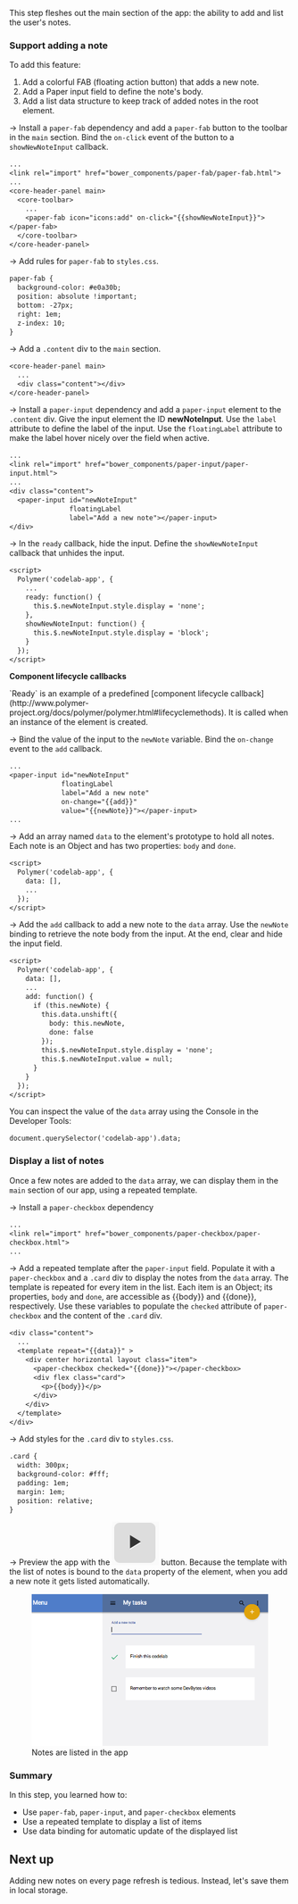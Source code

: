 <toc-element></toc-element>

This step fleshes out the main section of the app:
the ability to add and list the user's notes.

### Support adding a note

To add this feature:

1. Add a colorful FAB (floating action button) that adds a new note.
2. Add a Paper input field to define the note's body.
3. Add a list data structure to keep track of added notes in the root element.


&rarr; Install a `paper-fab` dependency and add a `paper-fab` button to the toolbar
in the `main` section. Bind the `on-click` event of the button to a `showNewNoteInput` callback.

    ...
    <link rel="import" href="bower_components/paper-fab/paper-fab.html">
    ...
    <core-header-panel main>
      <core-toolbar>
        ...
        <paper-fab icon="icons:add" on-click="{{showNewNoteInput}}"></paper-fab>
      </core-toolbar>
    </core-header-panel>

&rarr; Add rules for `paper-fab` to `styles.css`.

    paper-fab {
      background-color: #e0a30b;
      position: absolute !important;
      bottom: -27px;
      right: 1em;
      z-index: 10;
    }

&rarr; Add a `.content` div to the `main` section.

    <core-header-panel main>
      ...
      <div class="content"></div>
    </core-header-panel>

&rarr; Install a `paper-input` dependency and add a `paper-input` element to the `.content` div.
Give the input element the ID **newNoteInput**. Use the `label` attribute to define the label of the input. Use the `floatingLabel` attribute to make the label hover nicely over the field when active.

    ...
    <link rel="import" href="bower_components/paper-input/paper-input.html">
    ...
    <div class="content">
      <paper-input id="newNoteInput"
                   floatingLabel
                   label="Add a new note"></paper-input>
    </div>

&rarr; In the `ready` callback, hide the input. Define the `showNewNoteInput` callback that unhides the input.

    <script>
      Polymer('codelab-app', {
        ...
        ready: function() {
          this.$.newNoteInput.style.display = 'none';
        },
        showNewNoteInput: function() {
          this.$.newNoteInput.style.display = 'block';
        }
      });
    </script>

<aside class="callout">
  <b>Component lifecycle callbacks</b>
  <p>`Ready` is an example of a predefined [component lifecycle callback](http://www.polymer-project.org/docs/polymer/polymer.html#lifecyclemethods).
  It is called when an instance of the element is created.</p>
</aside>

&rarr; Bind the value of the input to the `newNote` variable. Bind the `on-change` event to the `add` callback.

    ...
    <paper-input id="newNoteInput"
                 floatingLabel
                 label="Add a new note"
                 on-change="{{add}}"
                 value="{{newNote}}"></paper-input>
    ...

&rarr; Add an array named `data` to the element's prototype to hold all notes.
Each note is an Object and has two properties: `body` and `done`.

    <script>
      Polymer('codelab-app', {
        data: [],
        ...
      });
    </script>

&rarr; Add the `add` callback to add a new note to the `data` array.
Use the `newNote` binding to retrieve the note body from the input.
At the end, clear and hide the input field.

    <script>
      Polymer('codelab-app', {
        data: [],
        ...
        add: function() {
          if (this.newNote) {
            this.data.unshift({
              body: this.newNote,
              done: false
            });
            this.$.newNoteInput.style.display = 'none';
            this.$.newNoteInput.value = null;
          }
        }
      });
    </script>

You can inspect the value of the `data` array using the Console in the Developer Tools:

    document.querySelector('codelab-app').data;

### Display a list of notes

Once a few notes are added to the `data` array, we can display them in the `main`
section of our app, using a repeated template.

&rarr; Install a `paper-checkbox` dependency

    ...
    <link rel="import" href="bower_components/paper-checkbox/paper-checkbox.html">
    ...

&rarr; Add a repeated template after the `paper-input` field. Populate it with
a `paper-checkbox` and a `.card` div to display the notes from the `data` array.
The template is repeated for every item in the list. Each item is an Object;
its properties, `body` and `done`, are accessible as {{body}} and {{done}}, respectively.
Use these variables to populate the `checked` attribute of `paper-checkbox`
and the content of the `.card` div.

    <div class="content">
      ...
      <template repeat="{{data}}" >
        <div center horizontal layout class="item">
          <paper-checkbox checked="{{done}}"></paper-checkbox>
          <div flex class="card">
            <p>{{body}}</p>
          </div>
        </div>
      </template>
    </div>

&rarr; Add styles for the `.card` div to `styles.css`.

    .card {
      width: 300px;
      background-color: #fff;
      padding: 1em;
      margin: 1em;
      position: relative;
    }

&rarr; Preview the app with the <img src="img/runbutton.png" class="icon"> button. Because the template with the list of notes is bound to the `data` property of the element, when you add a new note it gets listed automatically.

<figure>
  <img src="img/s5-listtasks.png">
  <figcaption>Notes are listed in the app</figcaption>
</figure>

### Summary

In this step, you learned how to:

- Use `paper-fab`, `paper-input`, and `paper-checkbox` elements
- Use a repeated template to display a list of items
- Use data binding for automatic update of the displayed list

## Next up

Adding new notes on every page refresh is tedious.
Instead, let's save them in local storage.
